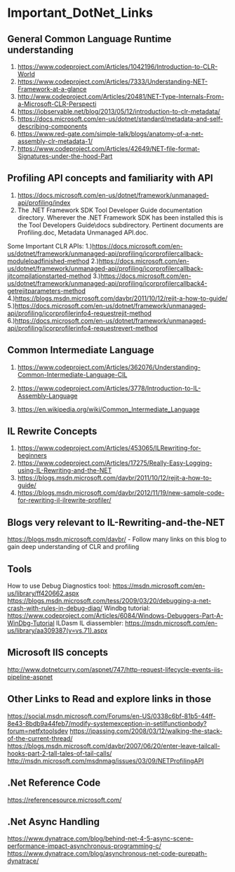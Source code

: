 # Important_DotNet_Links


General Common Language Runtime understanding
----------------------------------------------

1. https://www.codeproject.com/Articles/1042196/Introduction-to-CLR-World
2. https://www.codeproject.com/Articles/7333/Understanding-NET-Framework-at-a-glance
3. http://www.codeproject.com/Articles/20481/NET-Type-Internals-From-a-Microsoft-CLR-Perspecti
4. https://iobservable.net/blog/2013/05/12/introduction-to-clr-metadata/
5. https://docs.microsoft.com/en-us/dotnet/standard/metadata-and-self-describing-components
6. https://www.red-gate.com/simple-talk/blogs/anatomy-of-a-net-assembly-clr-metadata-1/
7. https://www.codeproject.com/Articles/42649/NET-file-format-Signatures-under-the-hood-Part



Profiling API concepts and familiarity with API
-----------------------------------------------
 1. https://docs.microsoft.com/en-us/dotnet/framework/unmanaged-api/profiling/index
 2. The .NET Framework SDK Tool Developer Guide documentation directory. 
    Wherever the .NET Framework SDK has been installed this is the Tool Developers Guide\docs subdirectory. Pertinent documents are Profiling.doc, Metadata Unmanaged API.doc.
 
 Some Important CLR APIs:
 1.)https://docs.microsoft.com/en-us/dotnet/framework/unmanaged-api/profiling/icorprofilercallback-moduleloadfinished-method
 2.)https://docs.microsoft.com/en-us/dotnet/framework/unmanaged-api/profiling/icorprofilercallback-jitcompilationstarted-method
 3.)https://docs.microsoft.com/en-us/dotnet/framework/unmanaged-api/profiling/icorprofilercallback4-getrejitparameters-method
 4.)https://blogs.msdn.microsoft.com/davbr/2011/10/12/rejit-a-how-to-guide/
 5.)https://docs.microsoft.com/en-us/dotnet/framework/unmanaged-api/profiling/icorprofilerinfo4-requestrejit-method
 6.)https://docs.microsoft.com/en-us/dotnet/framework/unmanaged-api/profiling/icorprofilerinfo4-requestrevert-method

Common Intermediate Language
----------------------------

1. https://www.codeproject.com/Articles/362076/Understanding-Common-Intermediate-Language-CIL

2. https://www.codeproject.com/Articles/3778/Introduction-to-IL-Assembly-Language

3. https://en.wikipedia.org/wiki/Common_Intermediate_Language


IL Rewrite Concepts
--------------------

1. https://www.codeproject.com/Articles/453065/ILRewriting-for-beginners
2. https://www.codeproject.com/Articles/17275/Really-Easy-Logging-using-IL-Rewriting-and-the-NET
3. https://blogs.msdn.microsoft.com/davbr/2011/10/12/rejit-a-how-to-guide/
4. https://blogs.msdn.microsoft.com/davbr/2012/11/19/new-sample-code-for-rewriting-il-ilrewrite-profiler/


Blogs very relevant to IL-Rewriting-and-the-NET
------------------------------------------------

https://blogs.msdn.microsoft.com/davbr/   - Follow many links on this blog to gain deep understanding of CLR and profiling 



Tools
-----
How to use Debug Diagnostics tool:  https://msdn.microsoft.com/en-us/library/ff420662.aspx
https://blogs.msdn.microsoft.com/tess/2009/03/20/debugging-a-net-crash-with-rules-in-debug-diag/
Windbg tutorial: https://www.codeproject.com/Articles/6084/Windows-Debuggers-Part-A-WinDbg-Tutorial
ILDasm IL diassembler: https://msdn.microsoft.com/en-us/library/aa309387(v=vs.71).aspx

Microsoft IIS concepts
-----------------------

http://www.dotnetcurry.com/aspnet/747/http-request-lifecycle-events-iis-pipeline-aspnet


Other Links to Read and explore links in those 
----------------------------------------------
https://social.msdn.microsoft.com/Forums/en-US/0338c6bf-81b5-44ff-8e43-8bdb9a44feb7/modify-systemexception-in-setilfunctionbody?forum=netfxtoolsdev
https://jpassing.com/2008/03/12/walking-the-stack-of-the-current-thread/
https://blogs.msdn.microsoft.com/davbr/2007/06/20/enter-leave-tailcall-hooks-part-2-tall-tales-of-tail-calls/
http://msdn.microsoft.com/msdnmag/issues/03/09/NETProfilingAPI 


.Net Reference Code
-------------------

https://referencesource.microsoft.com/

.Net Async Handling
-----------------------

https://www.dynatrace.com/blog/behind-net-4-5-async-scene-performance-impact-asynchronous-programming-c/
https://www.dynatrace.com/blog/asynchronous-net-code-purepath-dynatrace/
